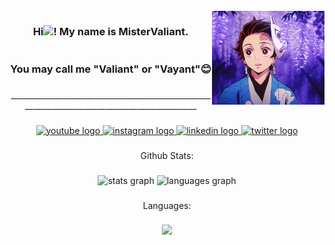 <!--### Hi there 👋


**MisterValiant/MisterValiant** is a ✨ _special_ ✨ repository because its `README.md` (this file) appears on your GitHub profile.

Here are some ideas to get you started:

- 🔭 I’m currently working on ...
- 🌱 I’m currently learning ...
- 👯 I’m looking to collaborate on ...
- 🤔 I’m looking for help with ...
- 💬 Ask me about ...
- 📫 How to reach me: ...
- 😄 Pronouns: ...
- ⚡ Fun fact: ...
-->



<br clear="both">

<img align="right" height="150" src="img/tanjiro.webp"  />

###

<h3 align="center">Hi<img src="https://emojis.slackmojis.com/emojis/images/1577305505/7373/hand_wave.gif?1577305505" width="50" />! My name is MisterValiant. <br><br><br>You may call me "Valiant" or "Vayant"😊</h3>

###

<p align="center">_____________________________________________________________________________________________</p>

###

<p align="left"></p>

###

<div align="center">
  <a href="https://www.youtube.com/c/MisterValiant" target="_blank">
    <img src="https://img.shields.io/static/v1?message=Youtube&logo=youtube&label=&color=FF0000&logoColor=white&labelColor=&style=for-the-badge" height="35" alt="youtube logo"  />
  </a>
  <a href="https://www.instagram.com/mistervaliant/" target="_blank">
    <img src="https://img.shields.io/static/v1?message=Instagram&logo=instagram&label=&color=E4405F&logoColor=white&labelColor=&style=for-the-badge" height="35" alt="instagram logo"  />
  </a>
  <a href="https://www.linkedin.com/in/sarveshgopee/" target="_blank">
    <img src="https://img.shields.io/static/v1?message=LinkedIn&logo=linkedin&label=&color=0077B5&logoColor=white&labelColor=&style=for-the-badge" height="35" alt="linkedin logo"  />
  </a>
  <a href="https://twitter.com/Mist3rValiant" target="_blank">
    <img src="https://img.shields.io/static/v1?message=Twitter&logo=twitter&label=&color=1DA1F2&logoColor=white&labelColor=&style=for-the-badge" height="35" alt="twitter logo"  />
  </a>
</div>

###

<p align="left"></p>

###

<p align="center">Github Stats:</p>

###

<div align="center">
  <img src="https://github-readme-stats.vercel.app/api?hide_title=false&hide_rank=false&show_icons=true&include_all_commits=true&count_private=true&disable_animations=false&theme=outrun&locale=en&hide_border=false&username=MisterValiant" height="150" alt="stats graph"  />
  <img src="https://github-readme-stats.vercel.app/api/top-langs?locale=en&hide_title=false&layout=compact&card_width=320&langs_count=5&theme=outrun&hide_border=false&username=MisterValiant" height="150" alt="languages graph"  />
</div>

###

<p align="left"></p>

###

<p align="center">Languages:</p>

###

<div align="center">
  <!-- <img src="https://cdn.jsdelivr.net/gh/devicons/devicon/icons/javascript/javascript-original.svg" height="42" width="58" alt="javascript logo"  />
  <img src="https://cdn.jsdelivr.net/gh/devicons/devicon/icons/html5/html5-original.svg" height="42" width="58" alt="html5 logo"  />
  <img src="https://cdn.jsdelivr.net/gh/devicons/devicon/icons/css3/css3-original.svg" height="42" width="58" alt="css3 logo"  />
  <img src="https://cdn.jsdelivr.net/gh/devicons/devicon/icons/csharp/csharp-original.svg" height="42" width="58" alt="csharp logo"  />
  <img src="https://cdn.jsdelivr.net/gh/devicons/devicon/icons/php/php-original.svg" height="42" width="58" alt="php logo"  />
  <img src="https://cdn.jsdelivr.net/gh/devicons/devicon/icons/dot-net/dot-net-original.svg" height="42" width="58" alt="dot-net logo"  />
  <img src="https://cdn.jsdelivr.net/gh/devicons/devicon/icons/gimp/gimp-original.svg" height="42" width="58" alt="gimp logo"  />
  <img src="https://cdn.jsdelivr.net/gh/devicons/devicon/icons/ionic/ionic-original.svg" height="42" width="58" alt="ionic logo"  />
  <img src="https://cdn.jsdelivr.net/gh/devicons/devicon/icons/react/react-original.svg" height="42" width="58" alt="react logo"  /> -->
  <a href="https://skillicons.dev">
    <!-- <img src="https://skillicons.dev/icons?i=js,html,css,py,java,dotnet,cs,php,jquery," /> -->
    <img src="https://skillicons.dev/icons?i=js,html,css,py,php,java,cs" />
  </a>
</div>

<div align='center'>

</div>

###

<!-- <p align="center">______________________________________________________________________________________________________</p>

###

<p align="left"></p>

###

<p align="center">Contributions:</p>

###

<br clear="both">

<img href="https://raw.githubusercontent.com/MisterValiant/MisterValiant/blob/output/snake.svg" alt="Snake animation" /> -->

###





<!-- First README.md -->
<!-- [![MasterHead](https://1.bp.blogspot.com/-7A4WynwLsMw/XbBpCXG8fHI/AAAAAAAAMt4/uOa1bpLskYgrwGbllhSu2SDj_Mig8SXJQCLcBGAsYHQ/s1600/2000_600px.gif)](https://github.com/MisterValiant/MisterValiant)

<h1 align="center">Hi 👋, I'm MisterValiant</h1>
<h3 align="center">You may call me "Valiant" or "Vayant"😊</h3>

<p align="left"> <img src="https://komarev.com/ghpvc/?username=mistervaliant&label=Profile%20views&color=0e75b6&style=flat" alt="mistervaliant" /> </p>

<p align="left"> <a href="https://twitter.com/mist3rvaliant" target="blank"><img src="https://img.shields.io/twitter/follow/mist3rvaliant?logo=twitter&style=for-the-badge" alt="mist3rvaliant" /></a> </p>

<h3 align="left">Connect with me:</h3>
<p align="left">
<a href="https://twitter.com/mist3rvaliant" target="blank"><img align="center" src="https://raw.githubusercontent.com/rahuldkjain/github-profile-readme-generator/master/src/images/icons/Social/twitter.svg" alt="mist3rvaliant" height="30" width="40" /></a>
<a href="https://instagram.com/mistervaliant" target="blank"><img align="center" src="https://raw.githubusercontent.com/rahuldkjain/github-profile-readme-generator/master/src/images/icons/Social/instagram.svg" alt="mistervaliant" height="30" width="40" /></a>
<a href="https://www.youtube.com/c/mistervaliant" target="blank"><img align="center" src="https://raw.githubusercontent.com/rahuldkjain/github-profile-readme-generator/master/src/images/icons/Social/youtube.svg" alt="mistervaliant" height="30" width="40" /></a>
</p>

<h3 align="left">Languages and Tools:</h3>
<p align="left"> <a href="https://developer.android.com" target="_blank" rel="noreferrer"> <img src="https://raw.githubusercontent.com/devicons/devicon/master/icons/android/android-original-wordmark.svg" alt="android" width="40" height="40"/> </a> <a href="https://cordova.apache.org/" target="_blank" rel="noreferrer"> <img src="https://www.vectorlogo.zone/logos/apache_cordova/apache_cordova-icon.svg" alt="apachecordova" width="40" height="40"/> </a> <a href="https://www.blender.org/" target="_blank" rel="noreferrer"> <img src="https://download.blender.org/branding/community/blender_community_badge_white.svg" alt="blender" width="40" height="40"/> </a> <a href="https://getbootstrap.com" target="_blank" rel="noreferrer"> <img src="https://raw.githubusercontent.com/devicons/devicon/master/icons/bootstrap/bootstrap-plain-wordmark.svg" alt="bootstrap" width="40" height="40"/> </a> <a href="https://www.w3schools.com/cs/" target="_blank" rel="noreferrer"> <img src="https://raw.githubusercontent.com/devicons/devicon/master/icons/csharp/csharp-original.svg" alt="csharp" width="40" height="40"/> </a> <a href="https://www.w3schools.com/css/" target="_blank" rel="noreferrer"> <img src="https://raw.githubusercontent.com/devicons/devicon/master/icons/css3/css3-original-wordmark.svg" alt="css3" width="40" height="40"/> </a> <a href="https://dart.dev" target="_blank" rel="noreferrer"> <img src="https://www.vectorlogo.zone/logos/dartlang/dartlang-icon.svg" alt="dart" width="40" height="40"/> </a> <a href="https://dotnet.microsoft.com/" target="_blank" rel="noreferrer"> <img src="https://raw.githubusercontent.com/devicons/devicon/master/icons/dot-net/dot-net-original-wordmark.svg" alt="dotnet" width="40" height="40"/> </a> <a href="https://flutter.dev" target="_blank" rel="noreferrer"> <img src="https://www.vectorlogo.zone/logos/flutterio/flutterio-icon.svg" alt="flutter" width="40" height="40"/> </a> <a href="https://www.w3.org/html/" target="_blank" rel="noreferrer"> <img src="https://raw.githubusercontent.com/devicons/devicon/master/icons/html5/html5-original-wordmark.svg" alt="html5" width="40" height="40"/> </a> <a href="https://www.java.com" target="_blank" rel="noreferrer"> <img src="https://raw.githubusercontent.com/devicons/devicon/master/icons/java/java-original.svg" alt="java" width="40" height="40"/> </a> <a href="https://developer.mozilla.org/en-US/docs/Web/JavaScript" target="_blank" rel="noreferrer"> <img src="https://raw.githubusercontent.com/devicons/devicon/master/icons/javascript/javascript-original.svg" alt="javascript" width="40" height="40"/> </a> <a href="https://www.microsoft.com/en-us/sql-server" target="_blank" rel="noreferrer"> <img src="https://www.svgrepo.com/show/303229/microsoft-sql-server-logo.svg" alt="mssql" width="40" height="40"/> </a> <a href="https://www.mysql.com/" target="_blank" rel="noreferrer"> <img src="https://raw.githubusercontent.com/devicons/devicon/master/icons/mysql/mysql-original-wordmark.svg" alt="mysql" width="40" height="40"/> </a> <a href="https://opencv.org/" target="_blank" rel="noreferrer"> <img src="https://www.vectorlogo.zone/logos/opencv/opencv-icon.svg" alt="opencv" width="40" height="40"/> </a> <a href="https://www.oracle.com/" target="_blank" rel="noreferrer"> <img src="https://raw.githubusercontent.com/devicons/devicon/master/icons/oracle/oracle-original.svg" alt="oracle" width="40" height="40"/> </a> <a href="https://www.php.net" target="_blank" rel="noreferrer"> <img src="https://raw.githubusercontent.com/devicons/devicon/master/icons/php/php-original.svg" alt="php" width="40" height="40"/> </a> <a href="https://www.postgresql.org" target="_blank" rel="noreferrer"> <img src="https://raw.githubusercontent.com/devicons/devicon/master/icons/postgresql/postgresql-original-wordmark.svg" alt="postgresql" width="40" height="40"/> </a> <a href="https://www.python.org" target="_blank" rel="noreferrer"> <img src="https://raw.githubusercontent.com/devicons/devicon/master/icons/python/python-original.svg" alt="python" width="40" height="40"/> </a> <a href="https://www.sqlite.org/" target="_blank" rel="noreferrer"> <img src="https://www.vectorlogo.zone/logos/sqlite/sqlite-icon.svg" alt="sqlite" width="40" height="40"/> </a> <a href="https://unity.com/" target="_blank" rel="noreferrer"> <img src="https://www.vectorlogo.zone/logos/unity3d/unity3d-icon.svg" alt="unity" width="40" height="40"/> </a> </p>

<h3 align="left">Support:</h3>
<!--<p><a href="https://www.buymeacoffee.com/mistervaliant"> <img align="left" src="https://cdn.buymeacoffee.com/buttons/v2/default-yellow.png" height="50" width="210" alt="mistervaliant" /></a></p><br><br>
-->
<!-- <p>
  <img align="left" src="https://github-readme-stats.vercel.app/api/top-langs?username=mistervaliant&show_icons=true&locale=en&layout=compact" alt="mistervaliant" /></p>
  
 <br/>
 
<p>&nbsp;
  <img align="center" src="https://github-readme-stats.vercel.app/api?username=mistervaliant&show_icons=true&locale=en" alt="mistervaliant" />
</p>

<p><img align="center" src="https://github-readme-streak-stats.herokuapp.com/?user=mistervaliant&" alt="mistervaliant" /></p> -->
